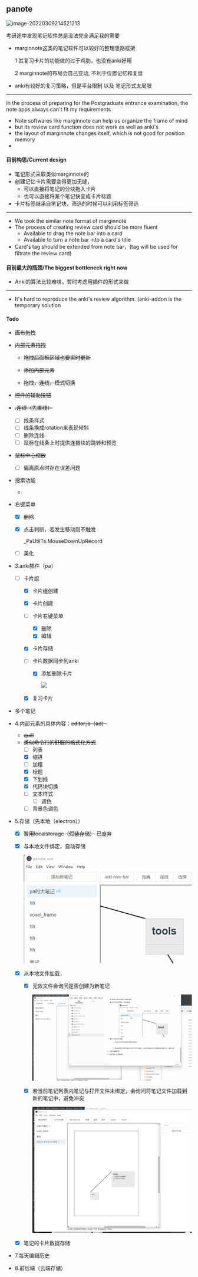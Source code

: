 ## panote

![image-20220309214521213](https://hanbaoaaa.xyz/tuchuang/images/2022/03/09/image-20220309214521213.png)

考研途中发现笔记软件总是没法完全满足我的需要

- marginnote这类的笔记软件可以较好的整理思路框架

  1 其复习卡片的功能做的过于鸡肋，也没有anki好用

  2 marginnote的布局会自己变动, 不利于位置记忆和复盘

- anki有较好的复习策略，但是平台限制 以及 笔记形式太局限

---

In the process of  preparing for the Postgraduate entrance examination, the note apps always can't fit my requirements

-  Note softwares like marginnote can help us  organize the frame of mind
  - but its review card function does not work as well as anki's
  - the layout of marginnote changes itself, which is not good for position memory
- 



#### 目前构思/Current design

- 笔记形式采取类似marginnote的
- 创建记忆卡片需要变得更加无缝，
  - 可以直接将笔记的分块拖入卡片
  - 也可以直接将某个笔记快变成卡片标题
- 卡片标签继承自笔记块，筛选的时候可以利用标签筛选

----

- We took the similar note format of marginnote
- The process of creating review card should be more fluent
  - Available to drag the note bar into a card
  - Available to turn a note bar into a card's title
- Card's tag should be extended from note bar，(tag will be used for filtrate the review card)



#### 目前最大的瓶颈/The biggest bottleneck right now

- Anki的算法比较难啃，暂时考虑用插件的形式来做

---

- It's hard to reproduce the anki's review algorithm. (anki-addon is the temporary solution



#### Todo

- ~~画布拖拽~~

- ~~内部元素拖拽~~

  - ~~拖拽后面板区域也要实时更新~~

  - ~~添加内部元素~~

  - ~~拖拽，连线，模式切换~~

- ~~控件的辅助按钮~~

- ~~.连线（先直线）~~

  - [ ] 线条样式
  - [ ] 线条换成rotation来表现倾斜
  - [ ] 删除连线
  - [ ] 鼠标在线条上时提供连接块的跳转和预览

- ~~鼠标中心缩放~~

  - [ ] 偏离原点时存在误差问题

- 搜索功能

  - 

- 右键菜单

  - [x] ~~删除~~

  - [x] 点击判断，若发生移动则不触发

    _PaUtilTs.MouseDownUpRecord

  - [ ] 美化

- 3.anki插件（pa）

  - [ ] 卡片组
    - [x] 卡片组创建
    
    - [x] 卡片创建
    
    - [ ] 卡片右键菜单
      - [x] 删除
      - [x] 编辑
      
    - [x] 卡片存储
    
    - [ ] 卡片数据同步到anki
    
      - [x] 添加删除卡片
    
        ![](./resource/sync_2_anki_operation.gif)
    
    - [x] 复习卡片

- 多个笔记

- 4.内部元素的具体内容：~~editor.js（ad）~~
  - ~~quill~~
  - ~~类似命令行的舒服的格式化方式~~
    - [ ] 列表
    - [x] 缩进
    - [ ] 加粗
    - [x] 标题
    - [x] 下划线
    - [x] 代码块切换
    - [ ] 文本样式
      - [ ] 调色
    - [ ] 背景色调色
  
- 5.存储（先本地（electron））

  - [x] ~~暂用localstorage（假装存储）~~ 已废弃

  - [x] 与本地文件绑定，自动存储

    ![](./resource/sync_2_file.gif)

  - [x] 从本地文件加载，

    - [x] 无效文件会询问是否创建为新笔记

      ![](./resource/load_invaild_file.gif)

    - [x] 若当前笔记列表内笔记与打开文件未绑定，会询问将笔记文件加载到新的笔记中，避免冲突

      ![](./resource/conflict_file_bind.gif)

  - [x] 笔记的卡片数据存储

- 7.每天编辑历史

- 8.前后端（云端存储）

